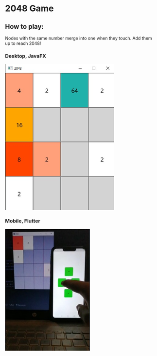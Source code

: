 # 2048 Game


## How to play: 

Nodes with the same number merge into one when they touch. Add them up to reach 2048!

### Desktop, JavaFX
![alt text](https://github.com/Arturbl/2048/blob/main/java/src/main/resources/img/img1.jpeg)<br />


### Mobile, Flutter
![alt text](https://github.com/Arturbl/2048/blob/main/java/src/main/resources/img/img2.jpeg)